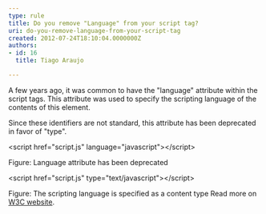 ```yaml
---
type: rule
title: Do you remove "Language" from your script tag?
uri: do-you-remove-language-from-your-script-tag
created: 2012-07-24T18:10:04.0000000Z
authors:
- id: 16
  title: Tiago Araujo

---
```


 
A few years ago, it was common to have the "language" attribute within the script tags. This attribute was used to specify the scripting language of the contents of this element.
 
Since these identifiers are not standard, this attribute has been deprecated in favor of "type".


&lt;script href="script.js" language="javascript"&gt;&lt;/script&gt;

Figure: Language attribute has been deprecated

&lt;script href="script.js" type="text/javascript"&gt;&lt;/script&gt;

Figure: The scripting language is specified as a content type
Read more on [W3C website](http&#58;//www.w3.org/TR/html4/interact/scripts.html#h-18.2.2).

